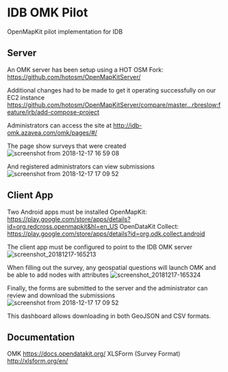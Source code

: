 # IDB OMK Pilot
OpenMapKit pilot implementation for IDB

## Server 
An OMK server has been setup using a HOT OSM Fork:
https://github.com/hotosm/OpenMapKitServer/

Additional changes had to be made to get it operating successfully on our EC2 instance
https://github.com/hotosm/OpenMapKitServer/compare/master...rbreslow:feature/jrb/add-compose-project

Administrators can access the site at
http://idb-omk.azavea.com/omk/pages/#/

The page show surveys that were created
![screenshot from 2018-12-17 16 59 08](https://user-images.githubusercontent.com/1014341/50119006-6ef06200-021f-11e9-8e7f-f8f1b0c9032c.png)

And registered administrators can view submissions
![screenshot from 2018-12-17 17 09 52](https://user-images.githubusercontent.com/1014341/50119005-6ef06200-021f-11e9-96e1-16ae6b9334f6.png)

## Client App
Two Android apps must be installed
OpenMapKit: https://play.google.com/store/apps/details?id=org.redcross.openmapkit&hl=en_US
OpenDataKit Collect: https://play.google.com/store/apps/details?id=org.odk.collect.android

The client app must be configured to point to the IDB OMK server
![screenshot_20181217-165213](https://user-images.githubusercontent.com/1014341/50118987-639d3680-021f-11e9-910d-a0509d9b4f76.png)

When filling out the survey, any geospatial questions will launch OMK and be able to add nodes with attributes
![screenshot_20181217-165324](https://user-images.githubusercontent.com/1014341/50118981-6304a000-021f-11e9-9dbe-50393f6b5d03.png)

Finally, the forms are submitted to the server and the administrator can review and download the submissions
![screenshot from 2018-12-17 17 09 52](https://user-images.githubusercontent.com/1014341/50119005-6ef06200-021f-11e9-96e1-16ae6b9334f6.png)

This dashboard allows downloading in both GeoJSON and CSV formats.

## Documentation
OMK https://docs.opendatakit.org/
XLSForm (Survey Format) http://xlsform.org/en/
